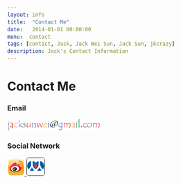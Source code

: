 ```yaml
---
layout: info
title:  "Contact Me"
date:   2014-01-01 00:00:00
menu:  contact
tags: [contact, Jack, Jack Wei Sun, Jack Sun, jkcrazy]
description: Jack's Contact Information
---
```


Contact Me
==========

### Email ###
<img alt="" src="images/email.jpg" style="height: 25px;">

### Social Network ###
<a href="http://weibo.com/jacksunwei" target="_blank">
<img alt="" src="images/weibo.png">
</a>
<a href="http://www.renren.com/jack_sun" target="_blank">
<img alt="" src="images/renren.png" style="border:1px solid; border-radius: 6px">
</a>
